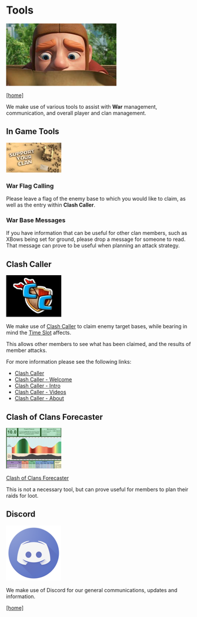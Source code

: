 # Tools

![tools](../assets/builder.jpg)

[[home]](../README.md)

We make use of various tools to assist with **War** management, communication, and overall player and clan management.

## In Game Tools

![in game tools](../assets/ingametools-icon.jpg)

### War Flag Calling

Please leave a flag of the enemy base to which you would like to claim, as well as the entry within **Clash Caller**.

### War Base Messages

If you have information that can be useful for other clan members, such as XBows being set for ground, please drop a message for someone to read. That message can prove to be useful when planning an attack strategy.

## Clash Caller

![clash caller](../assets/clashcaller-icon.jpg)

We make use of [Clash Caller](http://www.clashcaller.com/) to claim enemy target bases, while bearing in mind the [Time Slot](./attack-allocation-guidelines) affects.

This allows other members to see what has been claimed, and the results of member attacks.

For more information please see the following links:

- [Clash Caller](http://www.clashcaller.com/)
- [Clash Caller - Welcome](http://www.clashcaller.com/intro/welcome.html)
- [Clash Caller - Intro](http://www.clashcaller.com/intro/intro.html)
- [Clash Caller - Videos](http://www.clashcaller.com/intro/videos.html)
- [Clash Caller - About](http://www.clashcaller.com/intro/about.html)

## Clash of Clans Forecaster

![clash of clans forecaster](../assets/clashofclansforecaster-icon.jpg)

[Clash of Clans Forecaster](http://clashofclansforecaster.com/)

This is not a necessary tool, but can prove useful for members to plan their raids for loot.

## Discord

![discord](../assets/discord-icon.png)

We make use of Discord for our general communications, updates and information.

[[home]](../README.md)
